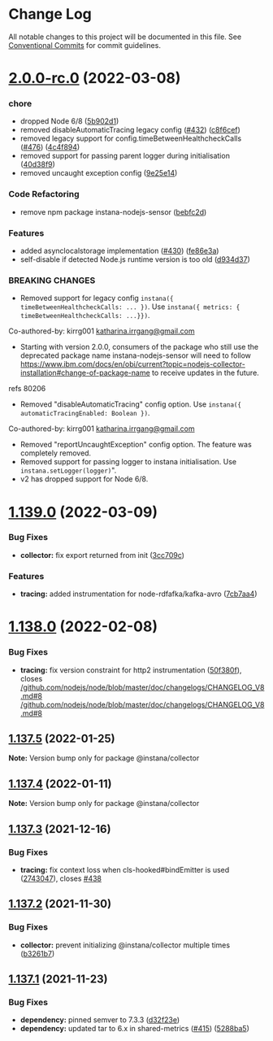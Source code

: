 # Change Log

All notable changes to this project will be documented in this file.
See [Conventional Commits](https://conventionalcommits.org) for commit guidelines.

# [2.0.0-rc.0](https://github.com/instana/nodejs/compare/v1.138.0...v2.0.0-rc.0) (2022-03-08)


### chore

* dropped Node 6/8 ([5b902d1](https://github.com/instana/nodejs/commit/5b902d1a848a601f67e569a7adcb10794754eb69))
* removed disableAutomaticTracing legacy config ([#432](https://github.com/instana/nodejs/issues/432)) ([c8f6cef](https://github.com/instana/nodejs/commit/c8f6cef241c8b9f1b06ff6fe6de70386d6086e6f))
* removed legacy support for config.timeBetweenHealthcheckCalls ([#476](https://github.com/instana/nodejs/issues/476)) ([4c4f894](https://github.com/instana/nodejs/commit/4c4f894f9308da8fe3503585a7feac8a108a75af))
* removed support for passing parent logger during initialisation ([40d38f9](https://github.com/instana/nodejs/commit/40d38f9117be63b5ff1cc70a62e3f2b6b8e2f2e3))
* removed uncaught exception config ([9e25e14](https://github.com/instana/nodejs/commit/9e25e14f489339af66e10c8c023d866d588fc7b7))


### Code Refactoring

* remove npm package instana-nodejs-sensor ([bebfc2d](https://github.com/instana/nodejs/commit/bebfc2da9989ade98034e5a1ae87e0a0bd43a5d8))


### Features

* added asynclocalstorage implementation ([#430](https://github.com/instana/nodejs/issues/430)) ([fe86e3a](https://github.com/instana/nodejs/commit/fe86e3a32592a98de9cb869916435e45db07a1ea))
* self-disable if detected Node.js runtime version is too old ([d934d37](https://github.com/instana/nodejs/commit/d934d37e1f56ea5b877f39e699054c1e4b675dd1))


### BREAKING CHANGES

* Removed support for legacy config `instana({ timeBetweenHealthcheckCalls: ... })`.
                 Use `instana({ metrics: { timeBetweenHealthcheckCalls: ...}})`.

Co-authored-by: kirrg001 <katharina.irrgang@gmail.com>
* Starting with version 2.0.0, consumers of the package who
still use the deprecated package name instana-nodejs-sensor will need to follow
https://www.ibm.com/docs/en/obi/current?topic=nodejs-collector-installation#change-of-package-name
to receive updates in the future.

refs 80206
* Removed "disableAutomaticTracing" config option.
                 Use `instana({ automaticTracingEnabled: Boolean })`.

Co-authored-by: kirrg001 <katharina.irrgang@gmail.com>
* Removed "reportUncaughtException" config option.
	 	 The feature was completely removed.
* Removed support for passing logger to instana initialisation.
	 	 Use `instana.setLogger(logger)`".
* v2 has dropped support for Node 6/8.


# [1.139.0](https://github.com/instana/nodejs/compare/v1.138.0...v1.139.0) (2022-03-09)


### Bug Fixes

* **collector:** fix export returned from init ([3cc709c](https://github.com/instana/nodejs/commit/3cc709cccb37ac9b0135a604e33f030a63b6cbda))


### Features

* **tracing:** added instrumentation for node-rdfafka/kafka-avro ([7cb7aa4](https://github.com/instana/nodejs/commit/7cb7aa4207e9807de3c826eeac5369bc39a16ffa))


# [1.138.0](https://github.com/instana/nodejs/compare/v1.137.5...v1.138.0) (2022-02-08)


### Bug Fixes

* **tracing:** fix version constraint for http2 instrumentation ([50f380f](https://github.com/instana/nodejs/commit/50f380f82bb877529daec51fbb16226a8b434751)), closes [/github.com/nodejs/node/blob/master/doc/changelogs/CHANGELOG_V8.md#8](https://github.com//github.com/nodejs/node/blob/master/doc/changelogs/CHANGELOG_V8.md/issues/8) [/github.com/nodejs/node/blob/master/doc/changelogs/CHANGELOG_V8.md#8](https://github.com//github.com/nodejs/node/blob/master/doc/changelogs/CHANGELOG_V8.md/issues/8)





## [1.137.5](https://github.com/instana/nodejs/compare/v1.137.4...v1.137.5) (2022-01-25)

**Note:** Version bump only for package @instana/collector





## [1.137.4](https://github.com/instana/nodejs/compare/v1.137.3...v1.137.4) (2022-01-11)

**Note:** Version bump only for package @instana/collector





## [1.137.3](https://github.com/instana/nodejs/compare/v1.137.2...v1.137.3) (2021-12-16)


### Bug Fixes

* **tracing:** fix context loss when cls-hooked#bindEmitter is used ([2743047](https://github.com/instana/nodejs/commit/2743047b79533f5d54233e23ecfce40635bc9981)), closes [#438](https://github.com/instana/nodejs/issues/438)





## [1.137.2](https://github.com/instana/nodejs/compare/v1.137.1...v1.137.2) (2021-11-30)


### Bug Fixes

* **collector:** prevent initializing @instana/collector multiple times ([b3261b7](https://github.com/instana/nodejs/commit/b3261b7a653b406cbe2eeaaf9050134bbeedfac9))





## [1.137.1](https://github.com/instana/nodejs/compare/v1.137.0...v1.137.1) (2021-11-23)


### Bug Fixes

* **dependency:** pinned semver to 7.3.3 ([d32f23e](https://github.com/instana/nodejs/commit/d32f23ea6807989d57ec6165c407b64e04d8d7c1))
* **dependency:** updated tar to 6.x in shared-metrics ([#415](https://github.com/instana/nodejs/issues/415)) ([5288ba5](https://github.com/instana/nodejs/commit/5288ba5241acd23d54f11c76edb3cffc0ffe6a66))
